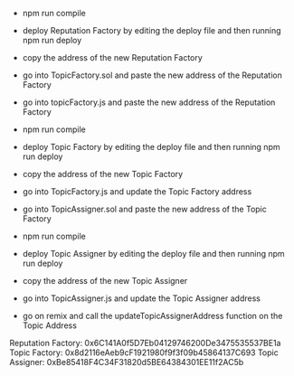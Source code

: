 - npm run compile
- deploy Reputation Factory by editing the deploy file and then running npm run deploy
- copy the address of the new Reputation Factory
- go into TopicFactory.sol and paste the new address of the Reputation Factory
- go into topicFactory.js and paste the new address of the Reputation Factory

- npm run compile
- deploy Topic Factory by editing the deploy file and then running npm run deploy
- copy the address of the new Topic Factory
- go into TopicFactory.js and update the Topic Factory address
- go into TopicAssigner.sol and paste the new address of the Topic Factory

- npm run compile
- deploy Topic Assigner by editing the deploy file and then running npm run deploy
- copy the address of the new Topic Assigner
- go into TopicAssigner.js and update the Topic Assigner address
- go on remix and call the updateTopicAssignerAddress function on the Topic Address

Reputation Factory: 0x6C141A0f5D7Eb04129746200De3475535537BE1a
Topic Factory: 0x8d2116eAeb9cF1921980f9f3f09b45864137C693
Topic Assigner: 0xBe85418F4C34F31820d5BE64384301EE11f2AC5b
